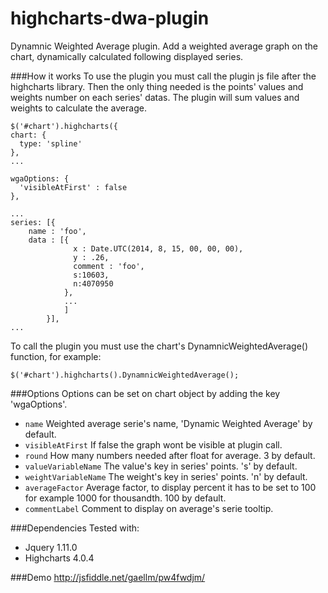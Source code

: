highcharts-dwa-plugin
=====================

Dynamnic Weighted Average plugin. Add a weighted average graph on the chart, dynamically calculated following displayed series.

###How it works
To use the plugin you must call the plugin js file after the highcharts library. Then the only thing needed is the points' values and weights number on each series' datas. The plugin will sum values and weights to calculate the average.

```
$('#chart').highcharts({
chart: {
  type: 'spline'
},
... 

wgaOptions: {
  'visibleAtFirst' : false          
},

...
series: [{
    name : 'foo',
    data : [{
              x : Date.UTC(2014, 8, 15, 00, 00, 00),
              y : .26,
              comment : 'foo',
              s:10603,
              n:4070950
            }, 
            ... 
            ]
        }],
...
```

To call the plugin you must use the chart's DynamnicWeightedAverage() function, for example:
```
$('#chart').highcharts().DynamnicWeightedAverage();
```


###Options
Options can be set on chart object by adding the key 'wgaOptions'.
* `name`
Weighted average serie's name, 'Dynamic Weighted Average' by default.
* `visibleAtFirst`
If false the graph wont be visible at plugin call.
* `round`
How many numbers needed after float for average. 3 by default.
* `valueVariableName`
The value's key in series' points. 's' by default.
* `weightVariableName`
The weight's key in series' points. 'n' by default.
* `averageFactor`
Average factor, to display percent it has to be set to 100 for example 1000 for thousandth. 100 by default.
* `commentLabel`
Comment to display on average's serie tooltip.

###Dependencies
Tested with:
* Jquery 1.11.0
* Highcharts 4.0.4

###Demo
http://jsfiddle.net/gaellm/pw4fwdjm/

